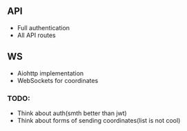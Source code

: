 ## API
* Full authentication
* All API routes
## WS
* Aiohttp implementation
* WebSockets for coordinates

### TODO:
* Think about auth(smth better than jwt)
* Think about forms of sending coordinates(list is not cool)
